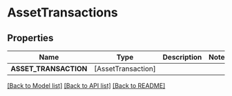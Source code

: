 # AssetTransactions

## Properties
Name | Type | Description | Notes
------------ | ------------- | ------------- | -------------
**ASSET_TRANSACTION** | [AssetTransaction] |  | 

[[Back to Model list]](../README.md#documentation-for-models) [[Back to API list]](../README.md#documentation-for-api-endpoints) [[Back to README]](../README.md)



